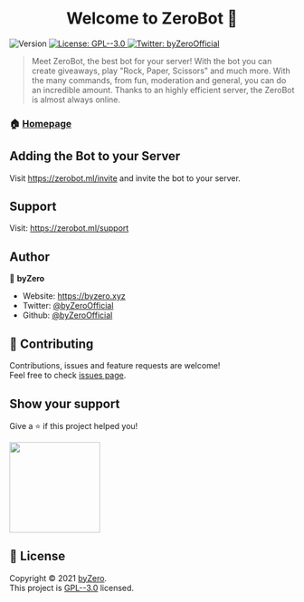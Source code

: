 <h1 align="center">Welcome to ZeroBot 👋</h1>
<p>
  <img alt="Version" src="https://img.shields.io/badge/version-v3.0-blue.svg?cacheSeconds=2592000" />
  <a href="https://github.com/byZeroOfficial/ZeroBot/blob/main/LICENSE" target="_blank">
    <img alt="License: GPL--3.0" src="https://img.shields.io/badge/License-GPL--3.0-yellow.svg" />
  </a>
  <a href="https://twitter.com/byZeroOfficial" target="_blank">
    <img alt="Twitter: byZeroOfficial" src="https://img.shields.io/twitter/follow/byZeroOfficial.svg?style=social" />
  </a>
</p>

> Meet ZeroBot, the best bot for your server! With the bot you can create giveaways, play &#34;Rock, Paper, Scissors&#34; and much more. With the many commands, from fun, moderation and general, you can do an incredible amount. Thanks to an highly efficient server, the ZeroBot is almost always online.

### 🏠 [Homepage](https://zerobot.ml)

## Adding the Bot to your Server

Visit https://zerobot.ml/invite and invite the bot to your server.

## Support
Visit: https://zerobot.ml/support

## Author

👤 **byZero**

* Website: https://byzero.xyz
* Twitter: [@byZeroOfficial](https://twitter.com/byZeroOfficial)
* Github: [@byZeroOfficial](https://github.com/byZeroOfficial)

## 🤝 Contributing

Contributions, issues and feature requests are welcome!<br />Feel free to check [issues page](https://github.com/byZeroOfficial/ZeroBot/issues). 

## Show your support

Give a ⭐️ if this project helped you!

<a href="https://www.patreon.com/byZero">
  <img src="https://c5.patreon.com/external/logo/become_a_patron_button@2x.png" width="160">
</a>

## 📝 License

Copyright © 2021 [byZero](https://github.com/byZeroOfficial).<br />
This project is [GPL--3.0](https://github.com/byZeroOfficial/ZeroBot/blob/main/LICENSE) licensed.
